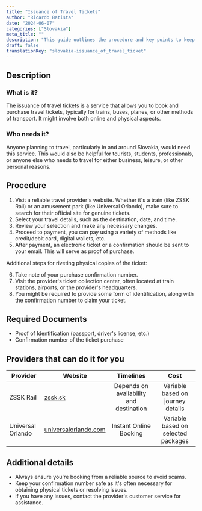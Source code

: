 ```yaml
---
title: "Issuance of Travel Tickets"
author: "Ricardo Batista"
date: "2024-06-07"
categories: ["Slovakia"]
meta_title: ""
description: "This guide outlines the procedure and key points to keep in mind while issuing travel tickets."
draft: false
translationKey: "slovakia-issuance_of_travel_ticket"
---
```


## Description
### What is it?
The issuance of travel tickets is a service that allows you to book and purchase travel tickets, typically for trains, buses, planes, or other methods of transport. It might involve both online and physical aspects.

### Who needs it?
Anyone planning to travel, particularly in and around Slovakia, would need this service. This would also be helpful for tourists, students, professionals, or anyone else who needs to travel for either business, leisure, or other personal reasons.

## Procedure
1. Visit a reliable travel provider's website. Whether it's a train (like ZSSK Rail) or an amusement park (like Universal Orlando), make sure to search for their official site for genuine tickets.
2. Select your travel details, such as the destination, date, and time.
3. Review your selection and make any necessary changes.
4. Proceed to payment, you can pay using a variety of methods like credit/debit card, digital wallets, etc.
5. After payment, an electronic ticket or a confirmation should be sent to your email. This will serve as proof of purchase.

Additional steps for riveting physical copies of the ticket:

6. Take note of your purchase confirmation number.
7. Visit the provider's ticket collection center, often located at train stations, airports, or the provider's headquarters.
8. You might be required to provide some form of identification, along with the confirmation number to claim your ticket.

## Required Documents
- Proof of Identification (passport, driver's license, etc.)
- Confirmation number of the ticket purchase

## Providers that can do it for you

| Provider        |     Website     |     Timelines    |       Cost      |
| --------------- | --------------- |  :-------------: | :-------------: |
| ZSSK Rail       |  [zssk.sk](https://www.zssk.sk/)       |     Depends on availability and destination      |   Variable based on journey details     |
| Universal Orlando| [universalorlando.com](https://www.universalorlando.com) | Instant Online Booking | Variable based on selected packages |

## Additional details
- Always ensure you're booking from a reliable source to avoid scams.
- Keep your confirmation number safe as it's often necessary for obtaining physical tickets or resolving issues.
- If you have any issues, contact the provider's customer service for assistance.
